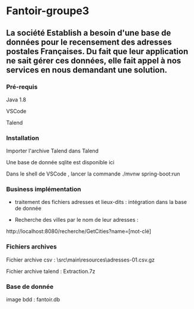 # Fantoir-groupe3



## La société Establish a besoin d'une base de données pour le recensement des adresses postales Françaises. Du fait que leur application ne sait gérer ces données, elle fait appel à nos services en nous demandant une solution.


### Pré-requis

Java 1.8

VSCode

Talend


### Installation

Importer l'archive Talend dans Talend

Une base de donnée sqlite est disponible ici

Dans le shell de VSCode , lancer la commande ./mvnw spring-boot:run


### Business implémentation

* traitement des fichiers adresses et lieux-dits : intégration dans la base de donnée

* Recherche des villes par le nom de leur adresses :

http://localhost:8080/recherche/GetCities?name=[mot-clé]



### Fichiers archives

Fichier archive csv : \src\main\resources\adresses-01.csv.gz

Fichier archive talend : Extraction.7z


### Base de donnée

image bdd : fantoir.db

